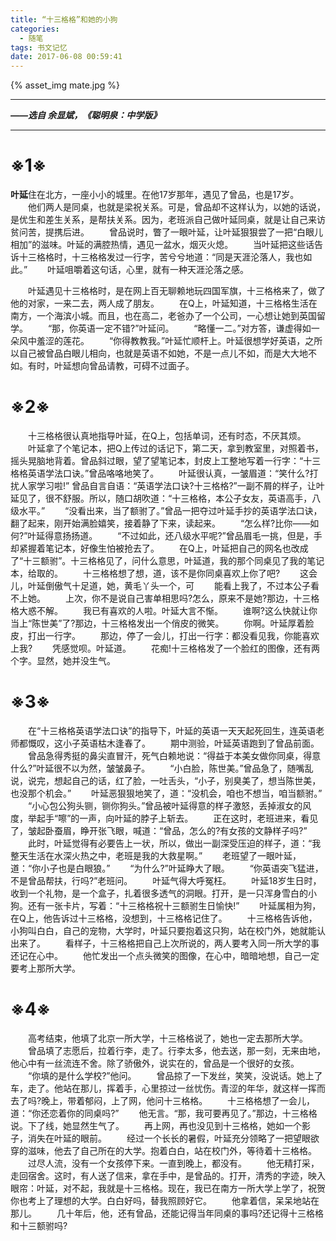```yaml
---
title: “十三格格”和她的小狗
categories:
  - 随笔
tags: 书文记忆
date: 2017-06-08 00:59:41
---
```


{% asset_img mate.jpg %}


---
***——选自 余显斌，《聪明泉：中学版》***

---
# ※1※

**叶延**住在北方，一座小小的城里。在他17岁那年，遇见了曾品，也是17岁。
　　他们两人是同桌，也就是梁祝关系。可是，曾品却不这样认为，以她的话说，是优生和差生关系，是帮扶关系。因为，老班派自己做叶延同桌，就是让自己来访贫问苦，提携后进。
　　曾品说时，瞥了一眼叶延，让叶延狠狠尝了一把“白眼儿相加”的滋味。叶延的满腔热情，遇见一盆水，烟灭火熄。
　　当叶延把这些话告诉十三格格时，十三格格发过一行字，苦兮兮地道：“同是天涯沦落人，我也如此。”
　　叶延咀嚼着这句话，心里，就有一种天涯沦落之感。

<!-- more -->

　　叶延遇见十三格格时，是在网上百无聊赖地玩四国军旗，十三格格来了，做了他的对家，一来二去，两人成了朋友。
　　在Q上，叶延知道，十三格格生活在南方，一个海滨小城。而且，也在高二，老爸办了一个公司，一心想让她到英国留学。
　　“那，你英语一定不错?”叶延问。
　　“略懂一二。”对方答，谦虚得如一朵风中羞涩的莲花。
　　“你得教教我。”叶延忙顺杆上。叶延很想学好英语，之所以自己被曾品白眼儿相向，也就是英语不如她，不是一点儿不如，而是大大地不如。有时，叶延想向曾品请教，可碍不过面子。

# ※2※

　　十三格格很认真地指导叶延，在Q上，包括单词，还有时态，不厌其烦。
　　叶延拿了个笔记本，把Q上传过的话记下，第二天，拿到教室里，对照着书，摇头晃脑地背着。曾品斜过眼，望了望笔记本，封皮上工整地写着一行字：“十三格格英语学法口诀。”曾品咯咯地笑了。
　　叶延很认真，一皱眉道：“笑什么?打扰人家学习啦!”
    曾品自言自语：“英语学法口诀?十三格格?”一副不屑的样子，让叶延见了，很不舒服。所以，随口胡吹道：“十三格格，本公子女友，英语高手，八级水平。”
　　“没看出来，当了额驸了。”曾品一把夺过叶延手抄的英语学法口诀，翻了起来，刚开始满脸嬉笑，接着静了下来，读起来。
　　“怎么样?比你——如何?”叶延得意扬扬道。
　　“不过如此，还八级水平呢?”曾品眉毛一挑，但是，手却紧握着笔记本，好像生怕被抢去了。
　　在Q上，叶延把自己的网名也改成了“十三额驸”。十三格格见了，问什么意思，叶延道，我的那个同桌见了我的笔记本，给取的。
　　十三格格想了想，道，该不是你同桌喜欢上你了吧?
　　这会儿，叶延倒傲气十足道，她，黄毛丫头一个，可
　　能看上我了，不过本公子看不上她。
　　上次，你不是说自己害单相思吗?怎么，原来不是她?那边，十三格格大惑不解。
　　我已有喜欢的人啦。叶延大言不惭。
　　谁啊?这么快就让你当上“陈世美”了?那边，十三格格发出一个俏皮的微笑。
　　你啊。叶延厚着脸皮，打出一行字。
　　那边，停了一会儿，打出一行字：都没看见我，你能喜欢上我?
　　凭感觉呗。叶延道。
　　花痴!十三格格发了一个脸红的图像，还有两个字。显然，她并没生气。

# ※3※

　　在“十三格格英语学法口诀”的指导下，叶延的英语一天天起死回生，连英语老师都慨叹，这小子英语枯木逢春了。
　　期中测验，叶延英语跑到了曾品前面。
　　曾品急得秀挺的鼻尖直冒汗，死气白赖地说：“得益于本美女做你同桌，得意什么?”叶延很不以为然，皱皱鼻子。
　　“小白脸，陈世美。”曾品急了，随嘴乱说，说完，想起自己的话，红了脸，一吐舌头，“小子，别臭美了，想当陈世美，也没那个机会。”
　　叶延恶狠狠地笑了，道：“没机会，咱也不想当，咱当额驸。”
　　“小心包公狗头铡，铡你狗头。”曾品被叶延得意的样子激怒，丢掉淑女的风度，举起手“嚓”的一声，向叶延的脖子上斩去。
　　正在这时，老班进来，看见了，皱起卧蚕眉，睁开张飞眼，喊道：“曾品，怎么的?有女孩的文静样子吗?”
　　此时，叶延觉得有必要告上一状，所以，做出一副深受压迫的样子，道：“我整天生活在水深火热之中，老班是我的大救星啊。”
　　老班望了一眼叶延，道：“你小子也是白眼狼。”
　　“为什么?”叶延睁大了眼。
　　“你英语突飞猛进，不是曾品帮扶，行吗?”老班问。
　　叶延气得大呼冤枉。
　　叶延18岁生日时，收到一个礼物，是一个盒子，扎着很多透气的洞眼。打开，是一只浑身雪白的小狗。还有一张卡片，写着：“十三格格祝十三额驸生日愉快!”
　　叶延属相为狗，在Q上，他告诉过十三格格，没想到，十三格格记住了。
　　十三格格告诉他，小狗叫白白，自己的宠物，大学时，叶延只要抱着这只狗，站在校门外，她就能认出来了。
　　看样子，十三格格把自己上次所说的，两人要考入同一所大学的事还记在心中。
　　他忙发出一个点头微笑的图像，在心中，暗暗地想，自己一定要考上那所大学。

# ※4※

　　高考结束，他填了北京一所大学，十三格格说了，她也一定去那所大学。
　　曾品填了志愿后，拉着行李，走了。行李太多，他去送，那一刻，无来由地，他心中有一丝流连不舍。除了骄傲外，说实在的，曾品是一个很好的女孩。
　　“你填的是什么学校?”他问。
　　曾品掠了一下发丝，笑笑，没说话。她上了车，走了。他站在那儿，挥着手，心里掠过一丝忧伤。青涩的年华，就这样一挥而去了吗?晚上，带着郁闷，上了网，他问十三格格。
　　十三格格想了一会儿，道：“你还恋着你的同桌吗?”
　　他无言。“那，我可要再见了。”那边，十三格格说。下了线，她显然生气了。
　　再上网，再也没见到十三格格，她如一个影子，消失在叶延的眼前。
　　经过一个长长的暑假，叶延充分领略了一把望眼欲穿的滋味，他去了自己所在的大学。抱着白白，站在校门外，等待着十三格格。
　　过尽人流，没有一个女孩停下来。一直到晚上，都没有。
　　他无精打采，走回宿舍。这时，有人送了信来，拿在手中，是曾品的。打开，清秀的字迹，映入眼帘：叶延，对不起，我就是十三格格。现在，我已在南方一所大学上学了，祝贺你也考上了理想的大学。白白好吗，替我照顾好它。
　　他拿着信，呆呆地站在那儿。
　　几十年后，他，还有曾品，还能记得当年同桌的事吗?还记得十三格格和十三额驸吗?

